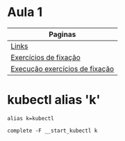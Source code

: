# Aula 1

| Paginas                                                         |
| --------------------------------------------------------------- |
| [Links](./links_aula.md)                                        |
| [Exercícios de fixação](./exercicios.MD)                        |
| [Execução exercícios de fixação](./execucao_exercicios_aula.md) |

# kubectl alias 'k'

```
alias k=kubectl

complete -F __start_kubectl k
```
